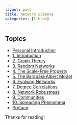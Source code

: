 ```yaml
---
layout: post
title: Network Science
categories: [libros]
---
```


<!--moer-->

## Topics 

- [Personal Introduction](http://networksciencebook.com/chapter/0)
- [1. Introduction](http://networksciencebook.com/chapter/)
- [2. Graph Theory](http://networksciencebook.com/chapter/2)
- [3. Random Networks](http://networksciencebook.com/chapter/3)
- [4. The Scale-Free Property](http://networksciencebook.com/chapter/4)
- [5. The Barabási-Albert Model](http://networksciencebook.com/chapter/5)
- [6. Evolving Networks](http://networksciencebook.com/chapter/6)
- [7. Degree Correlations](http://networksciencebook.com/chapter/7)
- [8. Network Robustness](http://networksciencebook.com/chapter/8)
- [9. Communities](http://networksciencebook.com/chapter/9)
- [10. Spreading Phenomena](http://networksciencebook.com/chapter/10)
- [Preface](http://networksciencebook.com/chapter/11)

Thanks for reading!